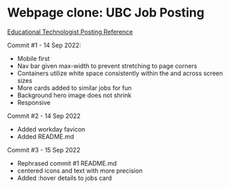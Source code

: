 # Webpage clone: UBC Job Posting

[Educational Technologist Posting Reference](https://ubc.wd10.myworkdayjobs.com/en-US/ubcstaffjobs/job/Educational-Technologist_JR9523)

Commit #1 - 14 Sep 2022:

- Mobile first
- Nav bar given max-width to prevent stretching to page corners
- Containers utilize white space consistently within the and across screen sizes
- More cards added to similar jobs for fun
- Background hero image does not shrink
- Responsive

Commit #2 - 14 Sep 2022

- Added workday favicon
- Added README.md

Commit #3 - 15 Sep 2022

- Rephrased commit #1 README.md
- centered icons and text with more precision
- Added :hover details to jobs card
